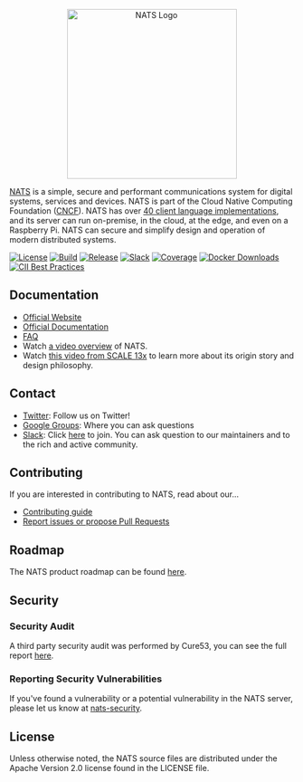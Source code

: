 <p align="center">
  <img src="logos/nats-horizontal-color.png" width="300" alt="NATS Logo">
</p>

[NATS](https://nats.io) is a simple, secure and performant communications system for digital systems, services and devices. NATS is part of the Cloud Native Computing Foundation ([CNCF](https://cncf.io)). NATS has over [40 client language implementations](https://nats.io/download/), and its server can run on-premise, in the cloud, at the edge, and even on a Raspberry Pi. NATS can secure and simplify design and operation of modern distributed systems.

[![License][License-Image]][License-Url] [![Build][Build-Status-Image]][Build-Status-Url] [![Release][Release-Image]][Release-Url] [![Slack][Slack-Image]][Slack-Url] [![Coverage][Coverage-Image]][Coverage-Url] [![Docker Downloads][Docker-Image]][Docker-Url] [![CII Best Practices](https://bestpractices.coreinfrastructure.org/projects/1895/badge)](https://bestpractices.coreinfrastructure.org/projects/1895)

## Documentation

- [Official Website](https://nats.io)
- [Official Documentation](https://docs.nats.io)
- [FAQ](https://docs.nats.io/reference/faq)
- Watch [a video overview](https://rethink.synadia.com/episodes/1/) of NATS.
- Watch [this video from SCALE 13x](https://www.youtube.com/watch?v=sm63oAVPqAM) to learn more about its origin story and design philosophy.

## Contact

- [Twitter](https://twitter.com/nats_io): Follow us on Twitter!
- [Google Groups](https://groups.google.com/forum/#!forum/natsio): Where you can ask questions
- [Slack](https://natsio.slack.com): Click [here](https://slack.nats.io) to join. You can ask question to our maintainers and to the rich and active community.

## Contributing

If you are interested in contributing to NATS, read about our...

- [Contributing guide](https://nats.io/community/#contribute)
- [Report issues or propose Pull Requests](https://github.com/nats-io)

[License-Url]: https://www.apache.org/licenses/LICENSE-2.0
[License-Image]: https://img.shields.io/badge/License-Apache2-blue.svg
[Docker-Image]: https://img.shields.io/docker/pulls/_/nats.svg
[Docker-Url]: https://hub.docker.com/_/nats
[Slack-Image]: https://img.shields.io/badge/chat-on%20slack-green
[Slack-Url]: https://slack.nats.io
[Fossa-Url]: https://app.fossa.io/projects/git%2Bgithub.com%2Fnats-io%2Fnats-server?ref=badge_shield
[Fossa-Image]: https://app.fossa.io/api/projects/git%2Bgithub.com%2Fnats-io%2Fnats-server.svg?type=shield
[Build-Status-Url]: https://travis-ci.com/github/nats-io/nats-server
[Build-Status-Image]: https://travis-ci.com/nats-io/nats-server.svg?branch=main
[Release-Url]: https://github.com/nats-io/nats-server/releases/tag/v2.10.0
[Release-image]: https://img.shields.io/badge/release-v2.10.0-1eb0fc.svg
[Coverage-Url]: https://coveralls.io/r/nats-io/nats-server?branch=main
[Coverage-image]: https://coveralls.io/repos/github/nats-io/nats-server/badge.svg?branch=main
[ReportCard-Url]: https://goreportcard.com/report/nats-io/nats-server
[ReportCard-Image]: https://goreportcard.com/badge/github.com/nats-io/nats-server
[github-release]: https://github.com/nats-io/nats-server/releases/

## Roadmap

The NATS product roadmap can be found [here](https://nats.io/about/#roadmap).

## Security

### Security Audit

A third party security audit was performed by Cure53, you can see the full report [here](https://github.com/nats-io/nats-general/blob/master/reports/Cure53_NATS_Audit.pdf).

### Reporting Security Vulnerabilities

If you've found a vulnerability or a potential vulnerability in the NATS server, please let us know at
[nats-security](mailto:security@nats.io).

## License

Unless otherwise noted, the NATS source files are distributed
under the Apache Version 2.0 license found in the LICENSE file.
